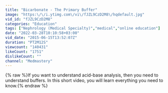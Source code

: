 ```yaml
---
title: "Bicarbonate - The Primary Buffer"
image: "https:\/\/i.ytimg.com\/vi\/fJZL9CzD2M8\/hqdefault.jpg"
vid_id: "fJZL9CzD2M8"
categories: "Education"
tags: ["Nephrology (Medical Specialty)","medical","online education"]
date: "2022-03-28T10:10:58+03:00"
vid_date: "2015-06-15T13:52:07Z"
duration: "PT2M12S"
viewcount: "140431"
likeCount: "1751"
dislikeCount: ""
channel: "Medmastery"
---
```

{% raw %}If you want to understand acid-base analysis, then you need to understand buffers. In this short video, you will learn everything you need to know.{% endraw %}
